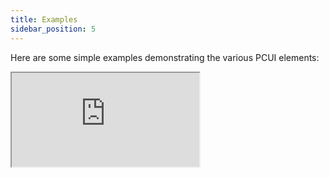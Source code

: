 ```yaml
---
title: Examples
sidebar_position: 5
---
```


Here are some simple examples demonstrating the various PCUI elements:

<div className='iframe-container'>
    <iframe src="https://playcanvas.github.io/pcui/ui-examples/examples.html"></iframe>
</div>
